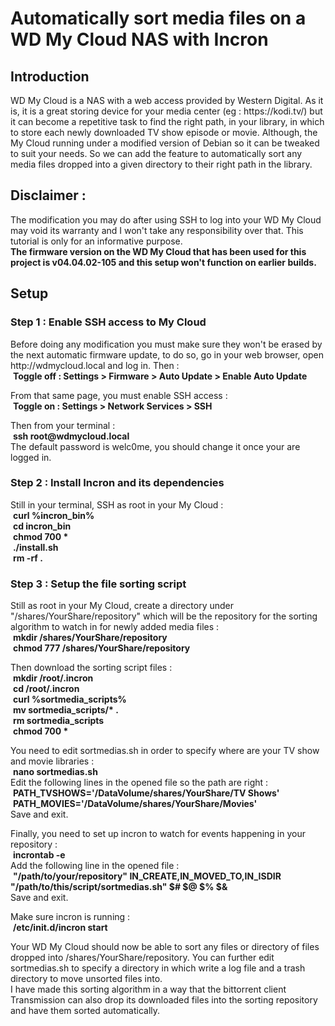 # Automatically sort media files on a WD My Cloud NAS with Incron

<h2>Introduction</h2>
<p>
WD My Cloud is a NAS with a web access provided by Western Digital.
As it is, it is a great storing device for your media center
(eg : https://kodi.tv/) but it can become a repetitive task to find
the right path, in your library, in which to store each newly
downloaded TV show episode or movie. Although, the My Cloud running
under a modified version of Debian so it can be tweaked to suit
your needs. So we can add the feature to automatically sort any
media files dropped into a given directory to their right path in
the library.
</p>

<h2>Disclaimer :</h2>
<p>
The modification you may do after using SSH to log into your WD My
Cloud may void its warranty and I won't take any responsibility
over that. This tutorial is only for an informative purpose.<br/>
<b>The firmware version on the WD My Cloud that has been used for this
project is v04.04.02-105 and this setup won't function on earlier
builds.</b>
</p>

<h2>Setup</h2>
<h3>Step 1 : Enable SSH access to My Cloud</h3>
<p>
Before doing any modification you must make sure they won't be
erased by the next automatic firmware update, to do so, go in your
web browser, open http://wdmycloud.local and log in. Then :<br/>
&nbsp;<b>Toggle off : Settings > Firmware > Auto Update > Enable Auto Update </b><br/>
</p>
<p>
From that same page, you must enable SSH access :<br/>
&nbsp;<b>Toggle on : Settings > Network Services > SSH</b>
</p>
Then from your terminal : <br/>
&nbsp;<b>ssh root@wdmycloud.local</b><br/>
The default password is welc0me, you should change it once your are
logged in.
</p>

<h3>Step 2 : Install Incron and its dependencies</h3>
<p>
Still in your terminal, SSH as root in your My Cloud :<br/>
&nbsp;<b>curl %incron_bin%</b><br/>
&nbsp;<b>cd incron_bin</b><br/>
&nbsp;<b>chmod 700 *</b><br/>
&nbsp;<b>./install.sh</b><br/>
&nbsp;<b>rm -rf .</b><br/>
</p>

<h3>Step 3 : Setup the file sorting script</h3>
<p>
Still as root in your My Cloud, create a directory under
"/shares/YourShare/repository" which will be the repository for the
sorting algorithm to watch in for newly added media files :<br/>
&nbsp;<b>mkdir /shares/YourShare/repository</b><br/>
&nbsp;<b>chmod 777 /shares/YourShare/repository</b><br/>
</p>
<p>
Then download the sorting script files :<br/>
&nbsp;<b>mkdir /root/.incron</b><br/>
&nbsp;<b>cd /root/.incron</b><br/>
&nbsp;<b>curl %sortmedia_scripts%</b><br/>
&nbsp;<b>mv sortmedia_scripts/* .</b><br/>
&nbsp;<b>rm sortmedia_scripts</b><br/>
&nbsp;<b>chmod 700 *</b><br/>
</p>
<p>
You need to edit sortmedias.sh in order to specify where are your
TV show and movie libraries :<br/>
&nbsp;<b>nano sortmedias.sh</b><br/>
Edit the following lines in the opened file so the path are right :<br/>
&nbsp;<b>PATH_TVSHOWS='/DataVolume/shares/YourShare/TV Shows'</b><br/>
&nbsp;<b>PATH_MOVIES='/DataVolume/shares/YourShare/Movies'</b><br/>
Save and exit.
</p>
<p>
Finally, you need to set up incron to watch for events happening in
your repository :<br/>
&nbsp;<b>incrontab -e</b><br/>
Add the following line in the opened file :<br/>
&nbsp;<b>"/path/to/your/repository" IN_CREATE,IN_MOVED_TO,IN_ISDIR "/path/to/this/script/sortmedias.sh" $# $@ $% $&</b><br/>
Save and exit.<br/>
</p>
<p>
Make sure incron is running :<br/>
&nbsp;<b>/etc/init.d/incron start</b><br/>
</p>
<p>
Your WD My Cloud should now be able to sort any files or directory of files dropped into /shares/YourShare/repository. You can further edit sortmedias.sh to specify a directory in which write a log file and a trash directory to move unsorted files into.<br/>
I have made this sorting algorithm in a way that the bittorrent client Transmission can also drop its downloaded files into the sorting repository and have them sorted automatically.
<p>

